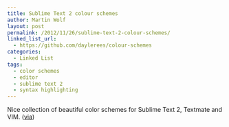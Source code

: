 ```yaml
---
title: Sublime Text 2 colour schemes
author: Martin Wolf
layout: post
permalink: /2012/11/26/sublime-text-2-colour-schemes/
linked_list_url:
  - https://github.com/daylerees/colour-schemes
categories:
  - Linked List
tags:
  - color schemes
  - editor
  - sublime text 2
  - syntax highlighting
---
```

Nice collection of beautiful color schemes for Sublime Text 2, Textmate and VIM. ([via][1])

 [1]: http://distilledhype.com/sublime-themes